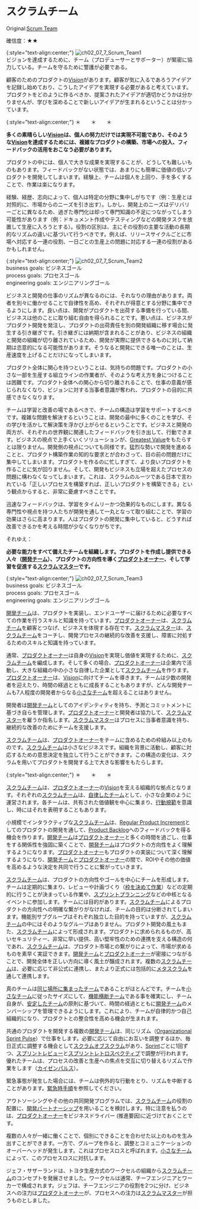 # スクラムチーム

 Original:[Scrum Team](http://sites.google.com/a/scrumplop.org/published-patterns/scrum-core-pattern-language/scrum-team)

確信度：★★

{:style="text-align:center;"}
![ch02_07_7_Scrum_Team1](Images/ch02_07_7_Scrum_Team1.png)<br>
ビジョンを達成するために、チーム（プロデューサーとサポーター）が緊密に協力している。チームを守るために警護が必要である。

顧客のためのプロダクトの​[Vision](https://sites.google.com/a/scrumplop.org/published-patterns/value-stream/vision)​があります。顧客が気に入るであろうアイデアを記録し始めており、こうしたアイデアを実現する必要があると考えています。プロダクトをどのように作るべきか、提案されたアイデアが適切かどうかは分かりませんが、学びを深めることで新しいアイデアが生まれるということは分かっています。

{:style="text-align:center;"}
＊　　＊　　＊

**多くの素晴らしい[Vision](https://sites.google.com/a/scrumplop.org/published-patterns/value-stream/vision)は、個人の努力だけでは実現不可能であり、そのような[Vision](https://sites.google.com/a/scrumplop.org/published-patterns/value-stream/vision)を達成するためには、複雑なプロダクトの構築、市場への投入、フィードバックの活用をおこなう必要があります。**

プロダクトの中には、個人で大きな成果を実現することが、どうしても難しいものもあります。フィードバックがない状態では、あまりにも簡単に価値の低いプロダクトを開発してしまいます。経験上、チームは個人を上回り、手を多くすることで、作業は楽になります。

経験、経歴、志向によって、個人は特定の分野に集中しがちです（例：生産とは対照的に、市場からのニーズを引き出す）。しかし、開発上のニーズはデリバリーごとに異なるため、過ぎた専門化は却って専門知識の不足につながってしまう可能性があります（例：ドキュメント作成やテスティングなどの開発タスクを放置して生産に入ろうとする）。役割の区別は、主にその役割の主要な活動の長期的なリズムの違いに基づいて行うべきです。例えば、リリースサイクルごとに市場へ対応する一連の役割、一日ごとの生産上の問題に対応する一連の役割があるかもしれません。

{:style="text-align:center;"}
![ch02_07_7_Scrum_Team2](Images/ch02_07_7_Scrum_Team2.png)<br>
business goals: ビジネスゴール<br>process goals: プロセスゴール<br>engineering goals: エンジニアリングゴール

ビジネスと開発の仕事のリズムが異なるのには、それなりの理由があります。両者を別々に働かせることで自律性を高め、それぞれが得意とする分野に集中できるようにします。良い点は、開発がプロダクトを出荷する準備を行っている間、ビジネスは他のことに取り組む自由を得られることです。悪い点は、ビジネスがプロダクト開発を発注し、プロダクトの出荷責任を別の開発組織に移す場合に発生する引き継ぎです。引き継ぎには納期が含まれることがあり、ビジネスの組織と開発の組織が切り離されているため、開発が実際に提供できるものに対して納期は恣意的になる可能性があります。そうなると開発にできる唯一のことは、生産速度を上げることだけになってしまいます。

プロダクト全体に関心を持つということは、気持ちの問題です。プロダクトの小さな一部を生産する組立ラインの作業者が、そのような考え方を身につけることは困難です。プロダクト全体への関心から切り離されることで、仕事の意義が感じられなくなり、ビジョンに対する当事者意識が奪われ、プロダクトの目的に共感できなくなります。

チームは学習と改善の場であるべきで、チームの構造は学習をサポートするべきです。複雑な問題を解決するということは、開発の最中に多くのことを学び、その学びを活かして解決策を浮かび上がらせるということです。ビジネスと開発の両方が、それぞれの世界観に関連したフィードバックを引き出して、行動できます。ビジネスの視点で上手くいくソリューションが、[Greatest Value](https://sites.google.com/a/scrumplop.org/published-patterns/value-stream/greatest-value)をもたらすとは限りません。開発側の視点についても同様です。猛烈な勢いで開発を進めることと、プロダクト構築作業の知的な要求とが合わさって、目の前の問題だけに集中してしまいます。プロダクトを作るのに忙しすぎて、より良いプロダクトを作ることに気が回りません。そして、開発もビジネスも立場を超えたプロセスの問題に構わなくなってしまいます。これは、スクラムのルーツである日本で言われている「正しいプロセスを構築すれば、正しいプロダクトを構築できる」という観点からすると、非常に憂慮すべきことです。

迅速なフィードバックは、学習をタイムリーかつ効果的なものにします。異なる専門性や視点を持つ人たちが開発を通して一丸となって取り組むことで、学習の効果はさらに高まります。人はプロダクトの開発に集中していると、どうすれば改善できるかを考える時間が少なくなりがちです。

それゆえ：

**必要な能力をすべて備えたチームを組織します。プロダクトを作成し提供できる人々（[開発チーム](ch02_14_14_Development_Team.md)）、プロダクトの方向性を導く[プロダクトオーナー](ch02_11_11_Product_Owner.md)​ 、そして学習を促進する[スクラムマスター](ch02_20_19_ScrumMaster.md)です。**

{:style="text-align:center;"}
![ch02_07_7_Scrum_Team3](Images/ch02_07_7_Scrum_Team3.png)<br>
business goals: ビジネスゴール<br>process goals: プロセスゴール<br>engineering goals: エンジニアリングゴール	

[開発チーム](ch02_14_14_Development_Team.md)は、プロダクトを実装し、エンドユーザーに届けるために必要なすべての作業を行うスキルと知識を持っています。[プロダクトオーナー](ch02_11_11_Product_Owner.md)は、[スクラムチーム](ch02_07_7_Scrum_Team.md)を顧客とつなげ、ビジネスを体現する存在です。[スクラムマスター](ch02_20_19_ScrumMaster.md)は、[スクラムチーム](ch02_07_7_Scrum_Team.md)をコーチし、開発プロセスの継続的な改善を支援し、障害に対処するためのスキルと知識を持っています。

通常、[プロダクトオーナー](ch02_11_11_Product_Owner.md)は自身の[Vision](https://sites.google.com/a/scrumplop.org/published-patterns/value-stream/vision)を実現し価値を実現するために、[スクラムチーム](ch02_07_7_Scrum_Team.md)を編成します。そして多くの場合、[プロダクトオーナー](ch02_11_11_Product_Owner.md)は企業内で活動し、大きな組織の中の小さな自律した企業として[スクラムチーム](ch02_07_7_Scrum_Team.md)を作ります。[プロダクトオーナー](ch02_11_11_Product_Owner.md)は、[Vision](https://sites.google.com/a/scrumplop.org/published-patterns/value-stream/vision)に向けてチームを導きます。チームは少数の開発者を迎えたり、時間の経過とともに成長することもありますが、どんな開発チームも7人程度の開発者からなる ​[小さなチーム](ch02_09_9_Small_Teams.md)を超えることはありません。

開発者は[開発チーム](ch02_14_14_Development_Team.md)としてのアイデンティティを持ち、予測とコミットメントに基づき自らを管理します。[プロダクトオーナー](ch02_11_11_Product_Owner.md)と開発者は協力して、[スクラムマスター](ch02_20_19_ScrumMaster.md)を雇うか指名します。[スクラムマスター](ch02_20_19_ScrumMaster.md)はプロセスに当事者意識を持ち、継続的な改善のためにチームを支援します。

[スクラムチーム](ch02_07_7_Scrum_Team.md)は、[プロダクトオーナー](ch02_11_11_Product_Owner.md)をチームに含めるための枠組み以上のものです。[スクラムチーム](ch02_07_7_Scrum_Team.md)は小さなビジネスです。組織を背景に活動し、顧客に対応するための意思決定を独立して行うことができます。この構造の変化は、スクラムを用いてプロダクトを開発する上で大きな影響をもたらします。

{:style="text-align:center;"}
＊　　＊　　＊

[スクラムチーム](ch02_07_7_Scrum_Team.md)は、[プロダクトオーナー](ch02_11_11_Product_Owner.md)の[Vision](https://sites.google.com/a/scrumplop.org/published-patterns/value-stream/vision)を支える組織的な拠点となります。それぞれの[スクラムチーム](ch02_07_7_Scrum_Team.md)は、[自律したチーム](ch02_16_16_Autonomous_Team.md)として、小さな企業のように運営されます。各チームは、共有された価値観を中心に集まり、[行動規範](ch02_32_31_Norms_of_Conduct.md)を意識し、時にはそれを表明することもあります。

小規模でインタラクティブな[スクラムチーム](ch02_07_7_Scrum_Team.md)は、​[Regular Product Increment](https://sites.google.com/a/scrumplop.org/published-patterns/value-stream/regular-product-increment)​としてのプロダクトの開発を通して、[Product Backlog](https://sites.google.com/a/scrumplop.org/published-patterns/value-stream/product-backlog)​へのフィードバックを得る機会を作ります。[開発チーム](ch02_14_14_Development_Team.md)は[プロダクトオーナー](ch02_11_11_Product_Owner.md)と多くの時間を過ごし、仕事をする関係性を強固に築くことで、[開発チーム](ch02_14_14_Development_Team.md)はプロダクトの方向性をよく理解するようになります。[プロダクトオーナー](ch02_11_11_Product_Owner.md)もプロダクトの実装について深く理解するようになり、[開発チーム](ch02_14_14_Development_Team.md)と[プロダクトオーナー](ch02_11_11_Product_Owner.md)の間で、ROIやその他の価値を高めるような決定を共同で行うことに繋がっていきます。

[スクラムチーム](ch02_07_7_Scrum_Team.md)は、プロダクトの方向性やゴールを中心にチームを形成します。チームは定期的に集まり、レビューや計画づくり（[枠を決めて作業](ch02_24_23_Fixed_Work.md)​）などの定期的に行うことが決まっている作業や、[スプリントプランニング](ch02_25_24_Sprint_Planning.md)​などの中核となるイベントに参加します。チームには目的があります。[スクラムチーム](ch02_07_7_Scrum_Team.md)によるプロダクトの方向性への明確な繋がりがなければ、チームの目的は分断されてしまいます。機能別サブグループはそれぞれ独立した目的を持っていますが、[スクラムチーム](ch02_07_7_Scrum_Team.md)の中にはそのようなグループはありません。プロダクト開発の風土もまた、[スクラムチーム](ch02_07_7_Scrum_Team.md)によって形成されます。プロダクトに求められるものが、高いセキュリティー、非常に早い提供、高い堅牢性のための連携を支える構造の何であれ、[スクラムチーム](ch02_07_7_Scrum_Team.md)は、プロダクト市場との繋がりによって、市場が求めるものを素早く実証できます。[開発チーム](ch02_14_14_Development_Team.md)と[プロダクトオーナー](ch02_11_11_Product_Owner.md)が密接につながることで、開発全体を正しい方向に導く風土が醸成されます。複数の[スクラムチーム](ch02_07_7_Scrum_Team.md)は、必要に応じて非公式に連携し、またより正式には包括的に[メタスクラム](ch02_38_37_MetaScrum.md)を通して連携します。

真のチームは[同じ場所に集まったチーム](ch02_08_8_Collocated_Team.md)​であることがほとんどです。チームを[小さなチーム](ch02_09_9_Small_Teams.md)に従ったサイズにして、[機能横断チーム](ch02_10_10_Cross_Functional_Team.md)である事を確実にし、チーム自身が、​[安定したチーム](ch02_15_15_Stable_Teams.md)​の原則に基づいて、時間の経過とともに[開発チーム](ch02_14_14_Development_Team.md)のメンバーシップを管理できるようにします。これにより、チームが自律的かつ自己組織的になり、プロダクトとの整合性を高める機会が生まれます。

共通のプロダクトを開発する複数の[開発チーム](ch02_14_14_Development_Team.md)は、同じリズム（[Organizational Sprint Pulse](http://sites.google.com/a/scrumplop.org/published-patterns/product-organization-pattern-language/organizational-sprint-pulse)）で仕事をします。必要に応じて自由にお互いを調整するほか、毎日正式に調整する機会として[スクラムオブスクラム](ch02_35_34_Scrum_of_Scrums.md)​があり、[Sprint](https://sites.google.com/a/scrumplop.org/published-patterns/value-stream/sprint)​​ごとに1回ずつ、​[スプリントレビュー](ch02_36_35_Sprint_Review.md)​と​[スプリントレトロスペクティブ](ch02_37_36_Sprint_Retrospective.md)で調整が行われます。優れたチームは、プロセスの改善と生産への焦点を交互に切り替えるリズムで作業をします（[カイゼンパルス](ch02_27_26_Kaizen_Pulse.md)​）。

緊急事態が発生した場合には、チームは例外的な行動をとり、リズムを中断することがあります。[緊急時手順](ch02_33_32_Emergency_Procedure.md)​を参照してください。

アウトソーシングやその他の共同開発プログラムでは、[スクラムチーム](ch02_07_7_Scrum_Team.md)の役割の配置に、[開発パートナーシップ](ch02_13_13_Development_Partnership.md)​を用いることを検討します。特に注意を払うのは、[プロダクトオーナー](ch02_11_11_Product_Owner.md)をビジネスドライバー (推進要因)に近づけておくことです。

複数の人々が一緒に働くことで、個別にできることを合わせた以上のものを生み出すことができます。一方で、グループを作ると、調整とコミュニケーションのオーバーヘッドが発生します。これはプロセスロスと呼ばれます。[小さなチーム](ch02_09_9_Small_Teams.md)によって、このプロセスロスに対抗します。

ジェフ・サザーランドは、トヨタ生産方式のワークセルの組織から[スクラムチーム](ch02_07_7_Scrum_Team.md)のコンセプトを発展させました。ワークセルは通常、チーフエンジニアとワーカーで構成されます。ジェフは、チーフエンジニアの役割を2つに分け、ビジネスへの注力は[プロダクトオーナー](ch02_11_11_Product_Owner.md)が、プロセスへの注力は[スクラムマスター](ch02_20_19_ScrumMaster.md)が担うものとしました。


